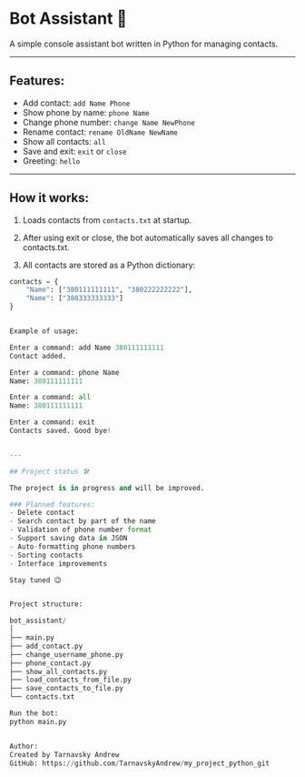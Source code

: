 
# Bot Assistant 🤖

A simple console assistant bot written in Python for managing contacts.

---

## Features:

- Add contact: `add Name Phone`
- Show phone by name: `phone Name`
- Change phone number: `change Name NewPhone`
- Rename contact: `rename OldName NewName`
- Show all contacts: `all`
- Save and exit: `exit` or `close`
- Greeting: `hello`

---

## How it works:

1. Loads contacts from `contacts.txt` at startup.

2. After using exit or close, the bot automatically saves all changes to contacts.txt.

3. All contacts are stored as a Python dictionary:

```python
contacts = {
    "Name": ["380111111111", "380222222222"],
    "Name": ["380333333333"]
}


Example of usage:

Enter a command: add Name 380111111111
Contact added.

Enter a command: phone Name
Name: 380111111111

Enter a command: all
Name: 380111111111

Enter a command: exit
Contacts saved. Good bye!


---

## Project status 🛠️

The project is in progress and will be improved.

### Planned features:
- Delete contact
- Search contact by part of the name
- Validation of phone number format
- Support saving data in JSON
- Auto-formatting phone numbers
- Sorting contacts
- Interface improvements

Stay tuned 😉


Project structure:

bot_assistant/
│
├── main.py
├── add_contact.py
├── change_username_phone.py
├── phone_contact.py
├── show_all_contacts.py
├── load_contacts_from_file.py
├── save_contacts_to_file.py
└── contacts.txt

Run the bot:
python main.py


Author:
Created by Tarnavsky Andrew
GitHub: https://github.com/TarnavskyAndrew/my_project_python_git